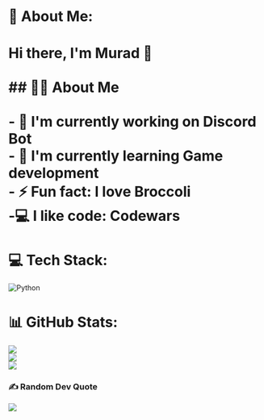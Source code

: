 # 💫 About Me:
# Hi there, I'm Murad 👋<br><br>## 👨‍💻 About Me<br><br>- 🔭 I'm currently working on Discord Bot<br>- 🌱 I'm currently learning Game development<br>- ⚡ Fun fact: I love Broccoli<br>-💻  I like code: Codewars


# 💻 Tech Stack:
![Python](https://img.shields.io/badge/python-3670A0?style=for-the-badge&logo=python&logoColor=ffdd54)
# 📊 GitHub Stats:
![](https://github-readme-stats.vercel.app/api?username=DarkShadowMM&theme=dark&hide_border=false&include_all_commits=false&count_private=false)<br/>
![](https://nirzak-streak-stats.vercel.app/?user=DarkShadowMM&theme=dark&hide_border=false)<br/>
![](https://github-readme-stats.vercel.app/api/top-langs/?username=DarkShadowMM&theme=dark&hide_border=false&include_all_commits=false&count_private=false&layout=compact)

### ✍️ Random Dev Quote
![](https://quotes-github-readme.vercel.app/api?type=horizontal&theme=radical)
